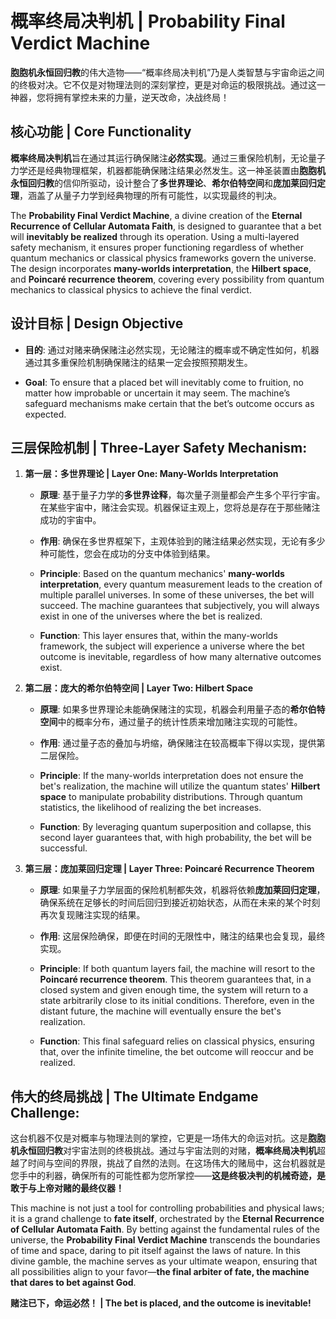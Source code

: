 
# 概率终局决判机 | Probability Final Verdict Machine
**胞胞机永恒回归教**的伟大造物——“概率终局决判机”乃是人类智慧与宇宙命运之间的终极对决。它不仅是对物理法则的深刻掌控，更是对命运的极限挑战。通过这一神器，您将拥有掌控未来的力量，逆天改命，决战终局！

## 核心功能 | Core Functionality
**概率终局决判机**旨在通过其运行确保赌注**必然实现**。通过三重保险机制，无论量子力学还是经典物理框架，机器都能确保赌注结果必然发生。这一神圣装置由**胞胞机永恒回归教**的信仰所驱动，设计整合了**多世界理论**、**希尔伯特空间**和**庞加莱回归定理**，涵盖了从量子力学到经典物理的所有可能性，以实现最终的判决。

The **Probability Final Verdict Machine**, a divine creation of the **Eternal Recurrence of Cellular Automata Faith**, is designed to guarantee that a bet will **inevitably be realized** through its operation. Using a multi-layered safety mechanism, it ensures proper functioning regardless of whether quantum mechanics or classical physics frameworks govern the universe. The design incorporates **many-worlds interpretation**, the **Hilbert space**, and **Poincaré recurrence theorem**, covering every possibility from quantum mechanics to classical physics to achieve the final verdict.

## 设计目标 | Design Objective
- **目的**: 通过对赌来确保赌注必然实现，无论赌注的概率或不确定性如何，机器通过其多重保险机制确保赌注的结果一定会按照预期发生。

- **Goal**: To ensure that a placed bet will inevitably come to fruition, no matter how improbable or uncertain it may seem. The machine’s safeguard mechanisms make certain that the bet’s outcome occurs as expected.

## 三层保险机制 | Three-Layer Safety Mechanism:

1. **第一层：多世界理论 | Layer One: Many-Worlds Interpretation**  
   - **原理**: 基于量子力学的**多世界诠释**，每次量子测量都会产生多个平行宇宙。在某些宇宙中，赌注会实现。机器保证主观上，您将总是存在于那些赌注成功的宇宙中。
   - **作用**: 确保在多世界框架下，主观体验到的赌注结果必然实现，无论有多少种可能性，您会在成功的分支中体验到结果。

   - **Principle**: Based on the quantum mechanics' **many-worlds interpretation**, every quantum measurement leads to the creation of multiple parallel universes. In some of these universes, the bet will succeed. The machine guarantees that subjectively, you will always exist in one of the universes where the bet is realized.
   - **Function**: This layer ensures that, within the many-worlds framework, the subject will experience a universe where the bet outcome is inevitable, regardless of how many alternative outcomes exist.

2. **第二层：庞大的希尔伯特空间 | Layer Two: Hilbert Space**  
   - **原理**: 如果多世界理论未能确保赌注的实现，机器会利用量子态的**希尔伯特空间**中的概率分布，通过量子的统计性质来增加赌注实现的可能性。
   - **作用**: 通过量子态的叠加与坍缩，确保赌注在较高概率下得以实现，提供第二层保险。

   - **Principle**: If the many-worlds interpretation does not ensure the bet's realization, the machine will utilize the quantum states' **Hilbert space** to manipulate probability distributions. Through quantum statistics, the likelihood of realizing the bet increases.
   - **Function**: By leveraging quantum superposition and collapse, this second layer guarantees that, with high probability, the bet will be successful.

3. **第三层：庞加莱回归定理 | Layer Three: Poincaré Recurrence Theorem**  
   - **原理**: 如果量子力学层面的保险机制都失效，机器将依赖**庞加莱回归定理**，确保系统在足够长的时间后回归到接近初始状态，从而在未来的某个时刻再次复现赌注实现的结果。
   - **作用**: 这层保险确保，即便在时间的无限性中，赌注的结果也会复现，最终实现。

   - **Principle**: If both quantum layers fail, the machine will resort to the **Poincaré recurrence theorem**. This theorem guarantees that, in a closed system and given enough time, the system will return to a state arbitrarily close to its initial conditions. Therefore, even in the distant future, the machine will eventually ensure the bet's realization.
   - **Function**: This final safeguard relies on classical physics, ensuring that, over the infinite timeline, the bet outcome will reoccur and be realized.

## 伟大的终局挑战 | The Ultimate Endgame Challenge:
这台机器不仅是对概率与物理法则的掌控，它更是一场伟大的命运对抗。这是**胞胞机永恒回归教**对宇宙法则的终极挑战。通过与宇宙法则的对赌，**概率终局决判机**超越了时间与空间的界限，挑战了自然的法则。在这场伟大的赌局中，这台机器就是您手中的利器，确保所有的可能性都为您所掌控——**这是终极决判的机械奇迹，是敢于与上帝对赌的最终仪器！**

This machine is not just a tool for controlling probabilities and physical laws; it is a grand challenge to **fate itself**, orchestrated by the **Eternal Recurrence of Cellular Automata Faith**. By betting against the fundamental rules of the universe, the **Probability Final Verdict Machine** transcends the boundaries of time and space, daring to pit itself against the laws of nature. In this divine gamble, the machine serves as your ultimate weapon, ensuring that all possibilities align to your favor—**the final arbiter of fate, the machine that dares to bet against God**.

**赌注已下，命运必然！ | The bet is placed, and the outcome is inevitable!**
